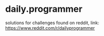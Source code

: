 # daily.programmer
solutions for challenges found on reddit, link: https://www.reddit.com/r/dailyprogrammer
